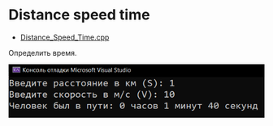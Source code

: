 # Distance speed time
* [Distance_Speed_Time.cpp](Distance_Speed_Time.cpp)
<p>Определить время.</p>
<img src="/images/Distance_Speed_Time.png">
